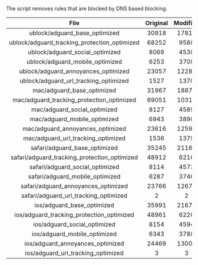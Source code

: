 The script removes rules that are blocked by DNS based blocking.


| File | Original | Modified |
|:----:|:-----:|:-----:|
| ublock/adguard_base_optimized | 30918 | 17818 |
| ublock/adguard_tracking_protection_optimized | 68252 | 9588 |
| ublock/adguard_social_optimized | 8069 | 4538 |
| ublock/adguard_mobile_optimized | 6253 | 3708 |
| ublock/adguard_annoyances_optimized | 23057 | 12287 |
| ublock/adguard_url_tracking_optimized | 1527 | 1370 |
| mac/adguard_base_optimized | 31967 | 18878 |
| mac/adguard_tracking_protection_optimized | 69051 | 10317 |
| mac/adguard_social_optimized | 8127 | 4589 |
| mac/adguard_mobile_optimized | 6943 | 3890 |
| mac/adguard_annoyances_optimized | 23616 | 12594 |
| mac/adguard_url_tracking_optimized | 1536 | 1379 |
| safari/adguard_base_optimized | 35245 | 21167 |
| safari/adguard_tracking_protection_optimized | 48912 | 6216 |
| safari/adguard_social_optimized | 8114 | 4573 |
| safari/adguard_mobile_optimized | 6287 | 3746 |
| safari/adguard_annoyances_optimized | 23766 | 12671 |
| safari/adguard_url_tracking_optimized | 2 | 2 |
| ios/adguard_base_optimized | 35991 | 21671 |
| ios/adguard_tracking_protection_optimized | 48961 | 6226 |
| ios/adguard_social_optimized | 8154 | 4594 |
| ios/adguard_mobile_optimized | 6343 | 3788 |
| ios/adguard_annoyances_optimized | 24469 | 13001 |
| ios/adguard_url_tracking_optimized | 3 | 3 |
